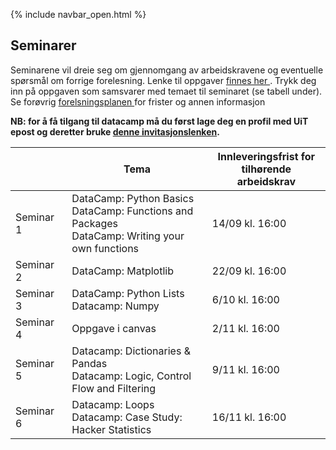 {% include navbar_open.html %}
## Seminarer

<p>Seminarene vil dreie seg om gjennomgang av arbeidskravene og eventuelle spørsmål om forrige forelesning. Lenke til oppgaver <a href='https://app.datacamp.com/learn/'> finnes her </a>. Trykk deg inn på oppgaven som samsvarer med temaet til seminaret (se tabell under). Se forøvrig <a href='https://uit-sok-1003-h22.github.io/frister.html'> forelsningsplanen </a> for frister og annen informasjon 

<b>NB: for å få tilgang til datacamp må du først lage deg en profil med UiT epost og deretter bruke <a href='https://www.datacamp.com/groups/shared_links/17dc8405ae39e6e7f7f3e9015d5fc91ae856be617820c92eff6838afcbb8af0e'> denne invitasjonslenken<a/>.</b> </p>


| <img width=120/>|  Tema <img width=600/>       |       Innleveringsfrist for tilhørende arbeidskrav        |
|-----------------|------------------------------|---------------|
|Seminar 1        |DataCamp: Python Basics<br> DataCamp: Functions and Packages <br> DataCamp: Writing your own functions| 14/09 kl. 16:00 |
|Seminar 2        |DataCamp: Matplotlib| 22/09 kl. 16:00 |
|Seminar 3        |DataCamp: Python Lists <br> Datacamp: Numpy| 6/10 kl. 16:00 |
|Seminar 4        |Oppgave i canvas| 2/11 kl. 16:00|
|Seminar 5        |Datacamp: Dictionaries & Pandas <br>Datacamp: Logic, Control Flow and Filtering| 9/11 kl. 16:00 |
|Seminar 6        |Datacamp: Loops<br> Datacamp: Case Study: Hacker Statistics| 16/11 kl. 16:00|

